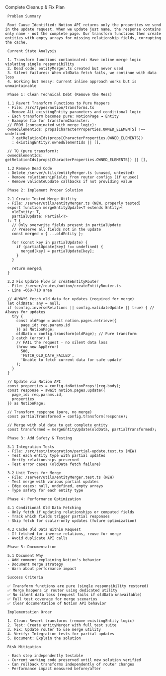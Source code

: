 Complete Cleanup & Fix Plan

     Problem Summary

     Root Cause Identified: Notion API returns only the properties we send in the update request. When we update just name, the response contains only name - not the complete page. Our transform functions then create entities with empty arrays for missing relationship fields, corrupting the cache.

     Current State Analysis

     1. Transform functions contaminated: Have inline merge logic violating single responsibility
     2. Dead code: entityMerger.ts created but never used
     3. Silent failures: When oldData fetch fails, we continue with data loss
     4. Working but messy: Current inline approach works but is unmaintainable

     Phase 1: Clean Technical Debt (Remove the Mess)

     1.1 Revert Transform Functions to Pure Mappers
     - File: /src/types/notion/transforms.ts
     - Remove ALL existingEntity parameters and conditional logic
     - Each transform becomes pure: NotionPage → Entity
     - Example fix for transformCharacter:
     // FROM (contaminated with merge logic):
     ownedElementIds: props[CharacterProperties.OWNED_ELEMENTS] !== undefined 
       ? getRelationIds(props[CharacterProperties.OWNED_ELEMENTS])
       : existingEntity?.ownedElementIds || [],

     // TO (pure transform):
     ownedElementIds: getRelationIds(props[CharacterProperties.OWNED_ELEMENTS]) || [],

     1.2 Remove Dead Code
     - Delete /server/utils/entityMerger.ts (unused, untested)
     - Remove relationshipFields from router configs (if unused)
     - Remove validateUpdate callbacks if not providing value

     Phase 2: Implement Proper Solution

     2.1 Create Tested Merge Utility
     - File: /server/utils/entityMerger.ts (NEW, properly tested)
     export function mergeEntityUpdate<T extends Entity>(
       oldEntity: T,
       partialUpdate: Partial<T>
     ): T {
       // Only overwrite fields present in partialUpdate
       // Preserve all fields not in the update
       const merged = { ...oldEntity };
       
       for (const key in partialUpdate) {
         if (partialUpdate[key] !== undefined) {
           merged[key] = partialUpdate[key];
         }
       }
       
       return merged;
     }

     2.2 Fix Update Flow in createEntityRouter
     - File: /server/routes/notion/createEntityRouter.ts
     - Line ~668-710 area

     // ALWAYS fetch old data for updates (required for merge)
     let oldData: any = null;
     if (config.inverseRelations || config.validateUpdate || true) { // Always for updates
       try {
         const oldPage = await notion.pages.retrieve({ 
           page_id: req.params.id 
         }) as NotionPage;
         oldData = config.transform(oldPage); // Pure transform
       } catch (error) {
         // FAIL the request - no silent data loss
         throw new AppError(
           500, 
           'FETCH_OLD_DATA_FAILED',
           'Unable to fetch current data for safe update'
         );
       }
     }

     // Update via Notion API
     const properties = config.toNotionProps!(req.body);
     const response = await notion.pages.update({
       page_id: req.params.id,
       properties
     }) as NotionPage;

     // Transform response (pure, no merge)
     const partialTransformed = config.transform(response);

     // Merge with old data to get complete entity
     const transformed = mergeEntityUpdate(oldData, partialTransformed);

     Phase 3: Add Safety & Testing

     3.1 Integration Tests
     - File: /src/test/integration/partial-update.test.ts (NEW)
     - Test each entity type with partial updates
     - Verify relationships preserved
     - Test error cases (oldData fetch failure)

     3.2 Unit Tests for Merge
     - File: /server/utils/entityMerger.test.ts (NEW)
     - Test merge with various partial updates
     - Edge cases: null, undefined, empty arrays
     - Type safety for each entity type

     Phase 4: Performance Optimization

     4.1 Conditional Old Data Fetching
     - Only fetch if updating relationships or computed fields
     - Track which fields trigger partial responses
     - Skip fetch for scalar-only updates (future optimization)

     4.2 Cache Old Data Within Request
     - If fetched for inverse relations, reuse for merge
     - Avoid duplicate API calls

     Phase 5: Documentation

     5.1 Document Why
     - Add comment explaining Notion's behavior
     - Document merge strategy  
     - Warn about performance impact

     Success Criteria

     ✅ Transform functions are pure (single responsibility restored)
     ✅ Merge happens in router using dedicated utility
     ✅ No silent data loss (request fails if oldData unavailable)
     ✅ Full test coverage for merge scenarios
     ✅ Clear documentation of Notion API behavior

     Implementation Order

     1. Clean: Revert transforms (remove existingEntity logic)
     2. Test: Create entityMerger with full test suite
     3. Fix: Update router to use merge utility
     4. Verify: Integration tests for partial updates
     5. Document: Explain the solution

     Risk Mitigation

     - Each step independently testable
     - Current working code preserved until new solution verified
     - Can rollback transforms independently of router changes
     - Performance impact measured before/after